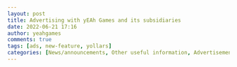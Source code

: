 ```yaml
---
layout: post
title: Advertising with yEAh Games and its subsidiaries
date: 2022-06-21 17:16
author: yeahgames
comments: true
tags: [ads, new-feature, yollars]
categories: [News/announcements, Other useful information, Advertisements]
---
```


<style>
.iframe-container {
  position: relative;
  margin: 5px;
  height: 0;
  overflow: hidden;
}

.iframe-container iframe {
  position: absolute;
  top: 0;
  left: 0;
  margin: 0;
  padding: 0;
  width: 100%;
  height: 100%;
  border: 1px solid #7a8b8b;
  /* put following styles (necessary for overflow and
     scrolling handling) in div container around iframe
     because not stable in CSS
     -webkit-overflow-scrolling: touch;
     overflow: auto; */
}

.iframe-container-for-wxh-500x350 {
  padding: 10px 10px 70% 10px; /* padding-bottom = h/w as a % */
}
<style>


> You are on the main library and are viewing an item in our catalogue that is stored an external collection. The [yEAh Games main library](https://library.yeahgames.net)'s purpose is to provide a medium for regular users to be able to browse through *all* the Archives' content in one place; but, in reality, most of our content catalogue is hosted on external, separate Library collections and are simply embedded onto the main browsable Library. If you're interested, need more information, or something isn't working as intended, we recommend you visit the catalogue item's external host page at: **[docs-collections.yeahgames.net](docs-collections.yeahgames.net/docs/advertising/about)**
{: .prompt-info }



# Page content
<div style="webkit-overflow-scrolling: touch;
     overflow: auto;">
<iframe src="https://docs-collections.yeahgames.net/docs/advertising/about#advertising-with-yeah-games-and-its-subsidiaries" style="border:2px #ff4747 solid;" name="myiFrame" scrolling="yes" frameborder="1" marginheight="0px" marginwidth="0px" height="1000px" width="767px" allowfullscreen></iframe>
</div>